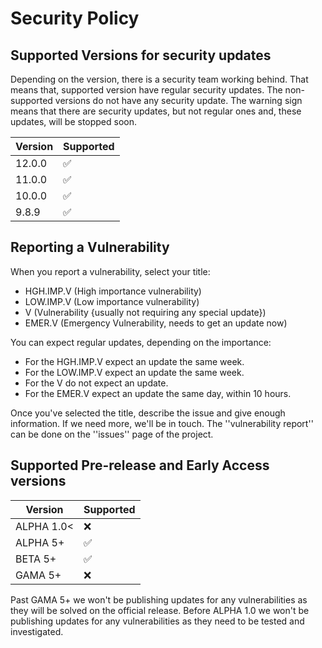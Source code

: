 # Security Policy

## Supported Versions for security updates

Depending on the version, there is a security team working behind. That means that, supported version have regular security updates. The non-supported versions do not have any security update. The warning sign means that there are security updates, but not regular ones and, these updates, will be stopped soon.

| Version | Supported          |
| ------- | ------------------ |
| 12.0.0  | :white_check_mark: |
| 11.0.0  | :white_check_mark: |
| 10.0.0  | :white_check_mark: |
| 9.8.9   | :white_check_mark: |

## Reporting a Vulnerability

When you report a vulnerability, select your title:
- HGH.IMP.V (High importance vulnerability)
- LOW.IMP.V (Low importance vulnerability)
- V (Vulnerability {usually not requiring any special update})
- EMER.V (Emergency Vulnerability, needs to get an update now)

You can expect regular updates, depending on the importance:
- For the HGH.IMP.V expect an update the same week. 
- For the LOW.IMP.V expect an update the same week.
- For the V do not expect an update.
- For the EMER.V expect an update the same day, within 10 hours.

Once you've selected the title, describe the issue and give enough information. If we need more, we'll be in touch. The ''vulnerability report'' can be done on the ''issues'' page of the project. 

## Supported Pre-release and Early Access versions

| Version   | Supported          |
| -------   | ------------------ |
| ALPHA 1.0<| :x:                |
| ALPHA 5+  | :white_check_mark: |
| BETA 5+   | :white_check_mark: |
| GAMA 5+   | :x:                |

Past GAMA 5+ we won't be publishing updates for any vulnerabilities as they will be solved on the official release.
Before ALPHA 1.0 we won't be publishing updates for any vulnerabilities as they need to be tested and investigated.
